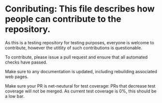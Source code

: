 # Conributing: This file describes how people can contribute to the repository.

As this is a testing repository for testing purposes, everyone is welcome to contribute, however the utitlity of such contributions is questionable.

To contribute, please issue a pull request and ensure that all automated checks have passed.

Make sure to any documentation is updated, including rebuilding associated web pages.

Make sure your PR is net-neutural for test coverage: PRs that decrease test coverage will not be merged. As current test coverage is 0%, this should be a low bar.
